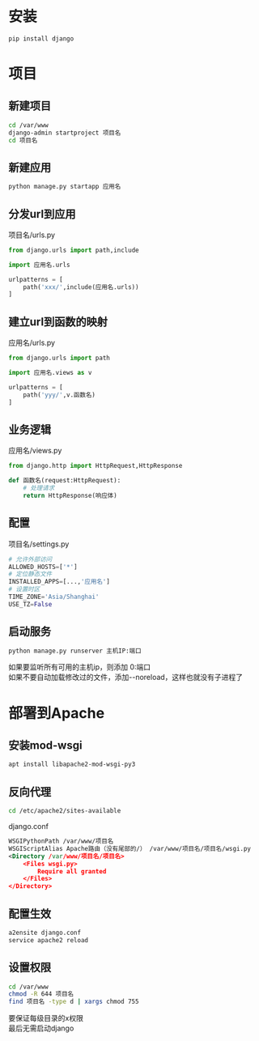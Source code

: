 ﻿# 安装
```sh
pip install django
```
# 项目
## 新建项目
```sh
cd /var/www
django-admin startproject 项目名
cd 项目名
```
## 新建应用
```sh
python manage.py startapp 应用名
```
## 分发url到应用
项目名/urls.py
```python
from django.urls import path,include

import 应用名.urls

urlpatterns = [
    path('xxx/',include(应用名.urls))
]
```
## 建立url到函数的映射
应用名/urls.py
```python
from django.urls import path

import 应用名.views as v

urlpatterns = [
    path('yyy/',v.函数名)
]
```
## 业务逻辑
应用名/views.py
```python
from django.http import HttpRequest,HttpResponse

def 函数名(request:HttpRequest):
    # 处理请求
    return HttpResponse(响应体)
```
## 配置
项目名/settings.py
```python
# 允许外部访问
ALLOWED_HOSTS=['*']
# 定位静态文件
INSTALLED_APPS=[...,'应用名']
# 设置时区
TIME_ZONE='Asia/Shanghai'
USE_TZ=False
```
## 启动服务
```sh
python manage.py runserver 主机IP:端口
```
如果要监听所有可用的主机ip，则添加 0:端口  
如果不要自动加载修改过的文件，添加--noreload，这样也就没有子进程了

# 部署到Apache
## 安装mod-wsgi
```sh
apt install libapache2-mod-wsgi-py3
```
## 反向代理
```sh
cd /etc/apache2/sites-available
```
django.conf
```xml
WSGIPythonPath /var/www/项目名
WSGIScriptAlias Apache路由（没有尾部的/） /var/www/项目名/项目名/wsgi.py
<Directory /var/www/项目名/项目名>
    <Files wsgi.py>
        Require all granted
    </Files>
</Directory>
```
## 配置生效
```sh
a2ensite django.conf
service apache2 reload
```
## 设置权限
```sh
cd /var/www
chmod -R 644 项目名
find 项目名 -type d | xargs chmod 755
```
要保证每级目录的x权限  
最后无需启动django